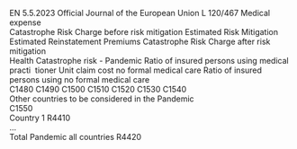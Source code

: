 EN  5.5.2023 Official Journal of the European Union L 120/467
 Medical expense  
Catastrophe 
Risk Charge 
before risk 
mitigation  Estimated Risk 
Mitigation  Estimated 
Reinstatement 
Premiums  Catastrophe Risk 
Charge after risk 
mitigation  
Health Catastrophe risk - Pandemic  Ratio of insured 
persons using 
medical practi ­
tioner  Unit claim 
cost no 
formal 
medical care  Ratio of 
insured 
persons 
using no 
formal 
medical care  
C1480  C1490  C1500  C1510  C1520  C1530  C1540  
Other countries to be considered in the 
Pandemic  
C1550  
Country 1  R4410  
…  
Total Pandemic all countries  R4420